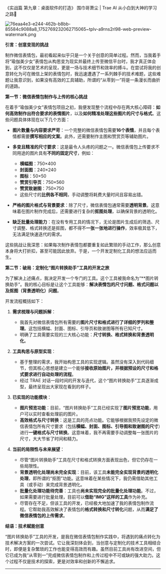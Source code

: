 《实战篇 第九章：桌面软件的打造》 围巾哥萧尘 | Trae AI 从小白到大神的学习之路🧣 

![76eaa4e3-e244-462b-b8bb-85584c9088a8\_1752769232062715065\~tplv-a9rns2rl98-web-preview-watermark.png](https://p0-xtjj-private.juejin.cn/tos-cn-i-73owjymdk6/46bda19f6f2847b482330737b17c2504~tplv-73owjymdk6-jj-mark-v1:0:0:0:0:5o6Y6YeR5oqA5pyv56S-5Yy6IEAg5Zu05be-5ZOl6JCn5bCY:q75.awebp?policy=eyJ2bSI6MywidWlkIjoiMTIyMjMxMjY1OTU0ODQ0NiJ9&rk3s=f64ab15b&x-orig-authkey=f32326d3454f2ac7e96d3d06cdbb035152127018&x-orig-expires=1753416310&x-orig-sign=QF%2FEZ9%2FayVHND0gRp060STBrd7Q%3D)

**引言：创意变现的挑战**

制作微信表情包，最初看起来似乎只是一个关于创意的简单过程。然而，当我着手将“瑜伽美少女”表情包从构思变为现实并最终上传至微信平台时，我才真正体会到，这不仅仅是艺术的呈现，更是一场与技术细节和效率的搏斗。在尝试将我的创意转化为可在微信上架的表情包时，我迅速遭遇了一系列棘手的技术难题，这些难题让我意识到，如果没有高效的工具辅助，所谓的“从零到一”将是一条漫长而曲折的道路。

**第一节：微信表情包制作与上传的核心挑战**

在着手“瑜伽美少女”表情包项目之初，我便发现整个流程中存在两大核心障碍：**如何高效制作出符合要求的表情图片**，以及**如何精准处理这些图片的尺寸与格式**。这些问题具体体现在以下几个方面：

*   **图片数量与内容要求严苛**：一个完整的微信表情包需要**16个表情**，并且每个表情都需要**撰写相应的文案**。此外，还需要制作主图和赞赏页等辅助图片。

*   **多变且精准的尺寸要求**：这是最令人头疼的问题之一。微信表情包上传要求不同用途的图片具有**不同的固定尺寸**，例如：

    *   **横幅图**：750×400
    *   **封面图**：240×240
    *   **图标**：50×50
    *   **赞赏引导页**：750×560
    *   **赞赏致谢图**：750×750
    *   这些尺寸的**比例各不相同**，手动调整将耗费大量时间且容易出错。

*   **严格的图片格式与背景要求**：除了尺寸，微信表情包通常需要**透明背景**。这意味着在图片制作完成后，还需要进行复杂的**抠图处理**，以确保背景的透明化。

*   **缺乏批量处理能力**：在没有专用工具的情况下，无论是图片生成后的筛选、尺寸调整、格式转换还是抠图，都不得不**一张一张地进行操作**，效率极其低下，无法满足快速迭代的需求。

这些挑战让我深思：如果每次制作表情包都要重复如此繁琐的手动工作，那么创意本身将大打折扣，甚至可能因此放弃。于是，一个开发定制化工具的想法应运而生。

**第二节：破局：定制化“图片转换助手”工具的开发之旅**

为了解决上述痛点，我决定开发一个专门的工具。这个工具被我命名为“\*\*图片转换助手”。我的核心目标是让这个工具能够：**解决表情包的尺寸问题、格式问题以及抠图（背景透明化）问题**。

开发流程概括如下：

1.  **需求梳理与问题拆解**：

    *   我首先对微信表情包所有需要的**图片尺寸和格式进行了详细的罗列和整理**。这包括横幅、封面、图标、引导页和致谢图等所有已知尺寸。
    *   明确了工具需要实现的三大核心功能：**尺寸转换、格式转换和背景透明化**。

2.  **工具构思与原型实现**：

    *   基于整理的需求，我开始构思工具的实现逻辑。虽然没有深入到代码细节，但其核心思想是建立一个能够**接收原始图片，并根据预设的尺寸和格式要求进行自动处理的流程**。
    *   经过 TRAE 对话一段时间的开发与迭代，这个“图片转换助手”工具逐渐成型，最终呈现出大家现在看到的样子。

3.  **已实现的功能模块**：

    *   **图片预览功能**：目前，“图片转换助手”工具已经实现了**图片预览功能**，用户可以实时查看处理前的图片。
    *   **高效格式与尺寸转换**：这是工具的亮点功能。它能够根据我预先设定的微信表情包所有尺寸要求（包括**横幅、封面、图标、引导图和致谢图的尺寸**）进行**一键格式与尺寸转换**。这意味着，我不再需要手动调整每一张图片的尺寸，大大节省了时间和精力。

4.  **当前的局限性与未来展望**：

    *   尽管“图片转换助手”工具在尺寸和格式转换方面表现出色，但它仍存在一些局限性。
    *   **背景透明化处理尚未完全实现**：目前，该工具**未能完全实现背景的透明化处理**，即所谓的“抠图”功能。这意味着在某些情况下，我仍需借助其他工具（或手动）来完成背景透明化。
    *   **批量化处理功能待完善**：工具也**尚未实现完全的批量化处理功能**。不过，如果需要进行批量处理，目前可以**借助“IMG”这样的工具**作为补充。
    *   尽管存在不足，但该工具的开发，已经极大地加速了我的表情包制作流程。它帮助我高效解决了表情包的**格式转换和尺寸转化**问题，从而**满足了微信表情包的上传需求**。

**结语：技术赋能创意**

“图片转换助手”工具的开发，是我在微信表情包制作实践中，将遇到的痛点转化为技术解决方案的一次尝试。它让我深刻体会到，当创意与定制化的技术工具相结合时，即便是复杂繁琐的工作也能变得高效而有趣。虽然目前工具尚有改进空间，但它已成为我“从零到一”完成微信表情包制作和上传过程中不可或缺的强大助力。这个过程不仅是技术的探索，更是对效率和创新的不懈追求。

***
